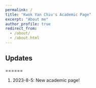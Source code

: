 ```yaml
---
permalink: /
title: "Kwok Yan Chiu's Academic Page"
excerpt: "About me"
author_profile: true
redirect_from: 
  - /about/
  - /about.html
---
```


## Updates
======
1. 2023-8-5: New academic page!